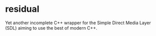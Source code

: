 # residual
Yet another incomplete C++ wrapper for the Simple Direct Media Layer (SDL) aiming to use the best of modern C++.
